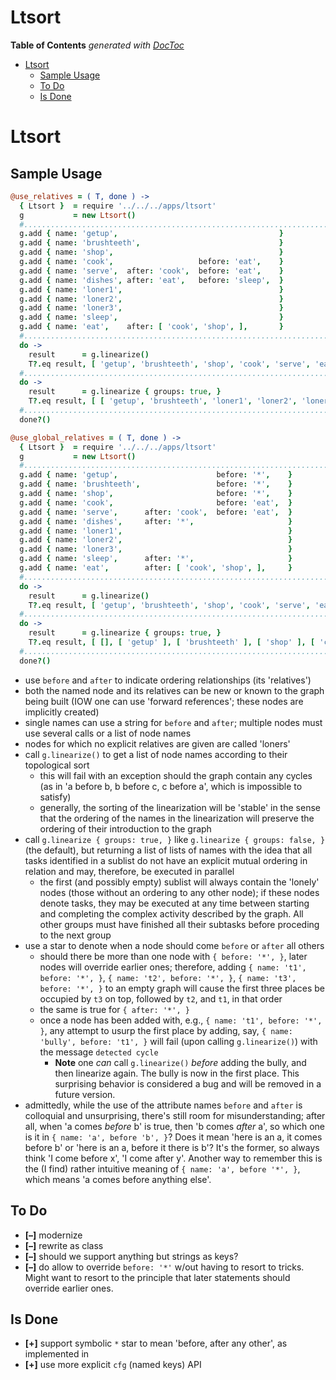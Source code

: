 

# Ltsort

<!-- START doctoc generated TOC please keep comment here to allow auto update -->
<!-- DON'T EDIT THIS SECTION, INSTEAD RE-RUN doctoc TO UPDATE -->
**Table of Contents**  *generated with [DocToc](https://github.com/thlorenz/doctoc)*

- [Ltsort](#ltsort)
  - [Sample Usage](#sample-usage)
  - [To Do](#to-do)
  - [Is Done](#is-done)

<!-- END doctoc generated TOC please keep comment here to allow auto update -->


# Ltsort


## Sample Usage


```coffee
@use_relatives = ( T, done ) ->
  { Ltsort }  = require '../../../apps/ltsort'
  g           = new Ltsort()
  #.........................................................................................................
  g.add { name: 'getup',                                    }
  g.add { name: 'brushteeth',                               }
  g.add { name: 'shop',                                     }
  g.add { name: 'cook',                   before: 'eat',    }
  g.add { name: 'serve',  after: 'cook',  before: 'eat',    }
  g.add { name: 'dishes', after: 'eat',   before: 'sleep',  }
  g.add { name: 'loner1',                                   }
  g.add { name: 'loner2',                                   }
  g.add { name: 'loner3',                                   }
  g.add { name: 'sleep',                                    }
  g.add { name: 'eat',    after: [ 'cook', 'shop', ],       }
  #.........................................................................................................
  do ->
    result      = g.linearize()
    T?.eq result, [ 'getup', 'brushteeth', 'shop', 'cook', 'serve', 'eat', 'dishes', 'sleep', 'loner1', 'loner2', 'loner3' ]
  #.........................................................................................................
  do ->
    result      = g.linearize { groups: true, }
    T?.eq result, [ [ 'getup', 'brushteeth', 'loner1', 'loner2', 'loner3' ], [ 'shop', 'cook' ], [ 'serve' ], [ 'eat' ], [ 'dishes' ], [ 'sleep' ] ]
  #.........................................................................................................
  done?()

```

```coffee
@use_global_relatives = ( T, done ) ->
  { Ltsort }  = require '../../../apps/ltsort'
  g           = new Ltsort()
  #.........................................................................................................
  g.add { name: 'getup',                      before: '*',    }
  g.add { name: 'brushteeth',                 before: '*',    }
  g.add { name: 'shop',                       before: '*',    }
  g.add { name: 'cook',                       before: 'eat',  }
  g.add { name: 'serve',      after: 'cook',  before: 'eat',  }
  g.add { name: 'dishes',     after: '*',                     }
  g.add { name: 'loner1',                                     }
  g.add { name: 'loner2',                                     }
  g.add { name: 'loner3',                                     }
  g.add { name: 'sleep',      after: '*',                     }
  g.add { name: 'eat',        after: [ 'cook', 'shop', ],     }
  #.........................................................................................................
  do ->
    result      = g.linearize()
    T?.eq result, [ 'getup', 'brushteeth', 'shop', 'cook', 'serve', 'eat', 'loner1', 'loner2', 'loner3', 'dishes', 'sleep' ]
  #.........................................................................................................
  do ->
    result      = g.linearize { groups: true, }
    T?.eq result, [ [], [ 'getup' ], [ 'brushteeth' ], [ 'shop' ], [ 'cook', 'loner1', 'loner2', 'loner3' ], [ 'serve' ], [ 'eat' ], [ 'dishes' ], [ 'sleep' ] ]
  #.........................................................................................................
  done?()
```

* use `before` and `after` to indicate ordering relationships (its 'relatives')
* both the named node and its relatives can be new or known to the graph being built (IOW one can use
  'forward references'; these nodes are implicitly created)
* single names can use a string for `before` and `after`; multiple nodes must use several calls or a list of
  node names
* nodes for which no explicit relatives are given are called 'loners'
* call `g.linearize()` to get a list of node names according to their topological sort
  * this will fail with an exception should the graph contain any cycles (as in 'a before b, b before c, c
    before a', which is impossible to satisfy)
  * generally, the sorting of the linearization will be 'stable' in the sense that the ordering of the names
    in the linearization will preserve the ordering of their introduction to the graph
* call `g.linearize { groups: true, }` like `g.linearize { groups: false, }` (the default), but returning a
  list of lists of names with the idea that all tasks identified in a sublist do not have an explicit mutual
  ordering in relation and may, therefore, be executed in parallel
  * the first (and possibly empty) sublist will always contain the 'lonely' nodes (those without an ordering
    to any other node); if these nodes denote tasks, they may be executed at any time between starting and
    completing the complex activity described by the graph. All other groups must have finished all their
    subtasks before proceding to the next group
* use a star to denote when a node should come `before` or `after` all others
  * should there be more than one node with `{ before: '*', }`, later nodes will override earlier ones;
    therefore, adding `{ name: 't1', before: '*', }`, `{ name: 't2', before: '*', }`, `{ name: 't3', before:
    '*', }` to an empty graph will cause the first three places be occupied by `t3` on top, followed by
    `t2`, and `t1`, in that order
  * the same is true for `{ after: '*', }`
  * once a node has been added with, e.g., `{ name: 't1', before: '*', }`, any attempt to usurp the first
    place by adding, say, `{ name: 'bully', before: 't1', }` will fail (upon calling `g.linearize()`) with
    the message `detected cycle`
    * **Note** one *can* call `g.linearize()` *before* adding the bully, and then linearize again. The bully
      is now in the first place. This surprising behavior is considered a bug and will be removed in a
      future version.
* admittedly, while the use of the attribute names `before` and `after` is colloquial and unsurprising,
  there's still room for misunderstanding; after all, when 'a comes *before* b' is true, then 'b comes
  *after* a', so which one is it in `{ name: 'a', before 'b', }`? Does it mean 'here is an a, it comes
  before b' or 'here is an a, before it there is b'? It's the former, so always think 'I come before x', 'I
  come after y'. Another way to remember this is the (I find) rather intuitive meaning of `{ name: 'a',
  before '*', }`, which means 'a comes before anything else'.

## To Do

* **[–]** modernize
* **[–]** rewrite as class
* **[–]** should we support anything but strings as keys?
* **[–]** do allow to override `before: '*'` w/out having to resort to tricks. Might want to resort to the
  principle that later statements should override earlier ones.

## Is Done

* **[+]** support symbolic `*` star to mean 'before, after any other', as implemented in
* **[+]** use more explicit `cfg` (named keys) API
